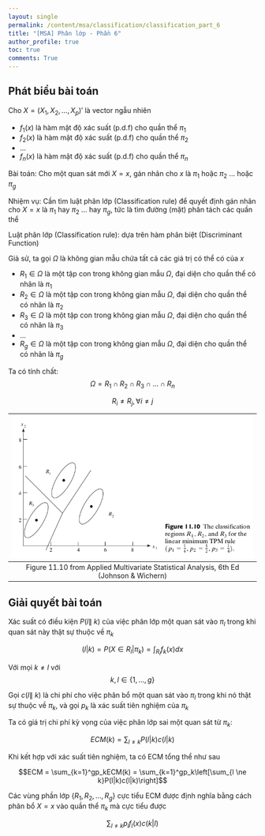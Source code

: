 ```yaml
---
layout: single
permalink: /content/msa/classification/classification_part_6
title: "[MSA] Phân lớp - Phần 6"
author_profile: true
toc: true
comments: True
---
```


## Phát biểu bài toán

Cho $X = \left(X_1, X_2, ..., X_p\right)'$ là vector ngẫu nhiên

- $f_1(x)$  là hàm mật độ xác suất (p.d.f) cho quần thể $\pi_1$
- $f_2(x)$  là hàm mật độ xác suất (p.d.f) cho quần thể $\pi_2$
- ...
- $f_n(x)$  là hàm mật độ xác suất (p.d.f) cho quần thể $\pi_n$

Bài toán: Cho một quan sát mới $X = x$, gán nhãn cho $x$ là $\pi_1$ hoặc $\pi_2$ ... hoặc $\pi_g$

Nhiệm vụ: Cần tìm luật phân lớp (Classification rule) để quyết định gán nhãn cho $X = x$ là  $\pi_1$ hay $\pi_2$ ...  hay $\pi_g$, tức là tìm đường (mặt) phân tách các quần thể

Luật phân lớp (Classification rule): dựa trên hàm phân biệt (Discriminant Function)

Giả sử, ta gọi $\Omega$ là không gian mẫu chứa tất cả các giá trị có thể có của $x$

- $R_{1} \in \Omega$ là một tập con trong không gian mẫu $\Omega$, đại diện cho quần thể có nhãn là $\pi_{1}$
- $R_{2} \in \Omega$ là một tập con trong không gian mẫu $\Omega$, đại diện cho quần thể có nhãn là $\pi_{2}$
- $R_{3} \in \Omega$ là một tập con trong không gian mẫu $\Omega$, đại diện cho quần thể có nhãn là $\pi_{3}$
- ...
- $R_{g} \in \Omega$ là một tập con trong không gian mẫu $\Omega$, đại diện cho quần thể có nhãn là $\pi_{g}$

Ta có tính chất:
$$\Omega = R_{1} \cap R_{2} \cap R_{3} \cap ... \cap R_{n}$$

$$R_{i} \neq R_{j}, \forall i \neq j$$

|![](/contents/msa/classification/figure_11_10.png)|
|:--:|
| Figure 11.10 from Applied Multivariate Statistical Analysis, 6th Ed (Johnson & Wichern) |

## Giải quyết bài toán

Xác suất có điều kiện $P(l \|\ k)$ của việc phân lớp một quan sát vào $\pi_l$ trong khi quan sát này thật sự thuộc về $\pi_k$

$$(l|k) = P(X \in R_{l} | \pi_k) = \int_{R_l}f_{k}(x)dx$$

Với mọi $k \ne l$ với $$k, l \in \{1, ..., g\}$$

Gọi $c(l \|\ k)$ là chi phí cho việc phân bổ một quan sát vào $\pi_l$ trong khi nó thật sự thuộc về $\pi_k$, và gọi $p_k$ là xác suất tiên nghiệm của $\pi_k$

Ta có giá trị chi phí kỳ vọng của việc phân lớp sai một quan sát từ $\pi_k$:

$$ECM(k) = \sum_{l \ne k}P(l|k)c(l|k)$$

Khi kết hợp với xác suất tiên nghiệm, ta có ECM tổng thể như sau

$$ECM = \sum_{k=1}^gp_kECM(k) = \sum_{k=1}^gp_k\left[\sum_{l \ne k}P(l|k)c(l|k)\right]$$

Các vùng phần lớp $\{R_1, R_2, ..., R_g\}$ cực tiểu ECM được định nghĩa bằng cách phân bổ $X = x$ vào quần thể $\pi_k$ mà cực tiểu được

$$\sum_{l \ne k}p_lf_l(x)c(k|l)$$
